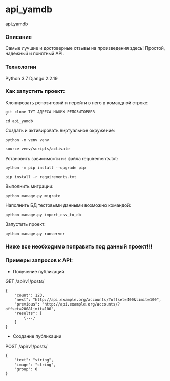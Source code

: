 # api_yamdb
api_yamdb

### Описание
Самые лучшие и достоверные отзывы на произведения здесь! Простой, надежный и понятный API.

### Технологии
Python 3.7
Django 2.2.19

### Как запустить проект:

Клонировать репозиторий и перейти в него в командной строке:

```
git clone ТУТ АДРЕСА НАШИХ РЕПОЗИТОРИЕВ
```

```
cd api_yamdb
```

Cоздать и активировать виртуальное окружение:

```
python -m venv venv
```

```
source venv/scripts/activate
```

Установить зависимости из файла requirements.txt:

```
python -m pip install --upgrade pip
```

```
pip install -r requirements.txt
```

Выполнить миграции:

```
python manage.py migrate
```

Наполнить БД тестовыми данными возможно командой:

```
python manage.py import_csv_to_db
```

Запустить проект:

```
python manage.py runserver
```

### Ниже все необходимо поправить под данный проект!!!
### Примеры запросов к API:

- Получение публикаций

GET /api/v1/posts/
```
{
    "count": 123,
    "next": "http://api.example.org/accounts/?offset=400&limit=100",
    "previous": "http://api.example.org/accounts/?offset=200&limit=100",
    "results": [
        {...}
    ]
}
```

- Создание публикации

POST /api/v1/posts/

```
{
    "text": "string",
    "image": "string",
    "group": 0
}
```
